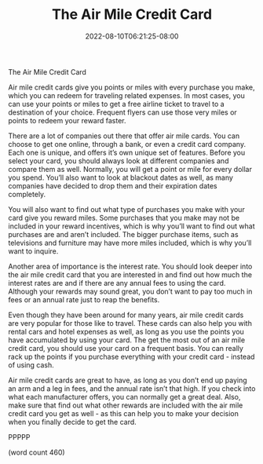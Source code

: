 ﻿---
title: "The Air Mile Credit Card"
date: 2022-08-10T06:21:25-08:00
description: "Credit Cards Tips for Web Success"
featured_image: "/images/Credit Cards.jpg"
tags: ["Credit Cards"]
---

The Air Mile Credit Card

Air mile credit cards give you points or miles with every purchase you make, which you can redeem for traveling related expenses.  In most cases, you can use your points or miles to get a free airline ticket to travel to a destination of your choice.  Frequent flyers can use those very miles or points to redeem your reward faster.

There are a lot of companies out there that offer air mile cards.  You can choose to get one online, through a bank, or even a credit card company.  Each one is unique, and offers it’s own unique set of features.  Before you select your card, you should always look at different companies and compare them as well.  Normally, you will get a point or mile for every dollar you spend.  You’ll also want to look at blackout dates as well, as many companies have decided to drop them and their expiration dates completely.

You will also want to find out what type of purchases you make with your card give you reward miles.  Some purchases that you make may not be included in your reward incentives, which is why you’ll want to find out what purchases are and aren’t included.  The bigger purchase items, such as televisions and furniture may have more miles included, which is why you’ll want to inquire.

Another area of importance is the interest rate.  You should look deeper into the air mile credit card that you are interested in and find out how much the interest rates are and if there are any annual fees to using the card.  Although your rewards may sound great, you don’t want to pay too much in fees or an annual rate just to reap the benefits.

Even though they have been around for many years, air mile credit cards are very popular for those like to travel.  These cards can also help you with rental cars and hotel expenses as well, as long as you use the points you have accumulated by using your card.  The get the most out of an air mile credit card, you should use your card on a frequent basis.  You can really rack up the points if you purchase everything with your credit card - instead of using cash.

Air mile credit cards are great to have, as long as you don’t end up paying an arm and a leg in fees, and the annual rate isn’t that high.  If you check into what each manufacturer offers, you can normally get a great deal.  Also, make sure that find out what other rewards are included with the air mile credit card you get as well - as this can help you to make your decision when you finally decide to get the card.

PPPPP

(word count 460)
